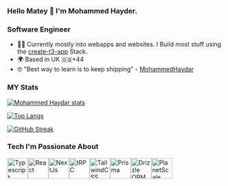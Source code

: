 ### Hello Matey 👋 I'm Mohammed Hayder.

### Software Engineer

* 👨‍💻  Currently mostly into webapps and websites. I Build most stuff using the [create-t3-app](https://www.github.com/nexxeln/create-t3-app) Stack.
* 🌍  Based in UK 🇬🇧+44
* 🤓  "Best way to learn is to keep shipping" - [MohammedHaydar](https://www.linkedin.com/in/mohammedhaydar)


### MY Stats


[![Mohammed Haydar stats](https://github-readme-stats.vercel.app/api?username=MHMDHIDR&layout=compact&show_icons=true&theme=algolia)](https://github.com/MHMDHIDR/github-readme-stats)


[![Top Langs](https://github-readme-stats.vercel.app/api/top-langs/?username=MHMDHIDR&layout=compact&theme=algolia)](https://github.com/MHMDHIDR/github-readme-stats)


[![GitHub Streak](https://github-readme-streak-stats.herokuapp.com/?user=MHMDHIDR&layout=compact&theme=algolia)](https://git.io/streak-stats)



### Tech I'm Passionate About
<div style="display: flex;">
  <a href="https://www.typescriptlang.org"><img src="https://raw.githubusercontent.com/danielcranney/readme-generator/main/public/icons/skills/typescript-colored.svg" width="48" height="48" alt="Typescript" /></a>
  <a href="https://www.reactjs.org"><img src="https://raw.githubusercontent.com/danielcranney/readme-generator/main/public/icons/skills/react-colored.svg" width="48" height="48" alt="React" /></a>
  <a href="https://www.nextjs.org"><img src="https://raw.githubusercontent.com/danielcranney/readme-generator/main/public/icons/skills/nextjs-colored.svg" width="48" height="48" alt="NextJs" /></a>
  <a href="https://trpc.io"><img src="https://avatars.githubusercontent.com/u/78011399?s=200&v=4" width="48" height="48" alt="tRPC"/></a>
  <a href="https://www.tailwindcss.com"><img src="https://raw.githubusercontent.com/danielcranney/readme-generator/main/public/icons/skills/tailwindcss-colored.svg" width="48" height="48" alt="TailwindCSS" /></a>
  <a href="https://prisma.io"><img src="https://www.prisma.io/images/favicon-32x32.png" width="48" height="48" alt="Prisma" /></a>
  <a href="https://orm.drizzle.team"><img src="https://orm.drizzle.team/svg/drizzle.svg" width="48" height="48" alt="Drizzle ORM" /></a>
  <a href="https://planetscale.com"><img src="https://avatars.githubusercontent.com/u/35612527?s=200&v=4" width="48" height="48" alt="PlanetScale" /></a>
</div>
